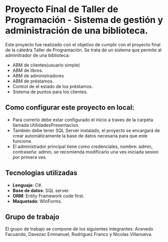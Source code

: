 # Proyecto Final de Taller de Programación - Sistema de gestión y administración de una biblioteca.

Este proyecto fue realizado con el objetivo de cumplir con el proyecto final de la cátedra Taller de Programación. Se trata de un sistema que permite al adminitrador de una biblioteca:

- ABM de clientes(usuario simple)
- ABM de libros.
- ABM de administradores
- ABM de préstamos.
- Control de el estado de los préstamos.
- Sistema de puntos para los clientes.

## Como configurar este proyecto en local:

- Para correrlo debe estar configurado el inicio a traves de la carpeta llamada UtilidadesPresentacion. 
- También debe tener SQL Server instalado, el proyecto se encargará de crear automáticamente la base de datos necesaria para que este funcione.
- El administrador principal tiene como credenciales, nombre: admin, contraseña: admin, se recomienda modificarlo una ves iniciada sesion por primera ves.

## Tecnologías utilizadas
- **Lenguaje**:  C#.
- **Base de datos**:  SQL server.
- **ORM**:  Entity Framework code first.
- **Maquetado**:  WinForms.

## Grupo de trabajo

El grupo de trabajo se compone de los siguientes integrantes: Acevedo Facuando, Davezac Emmanuel, Rodriguez Franco y Nicolas Villanueva.
